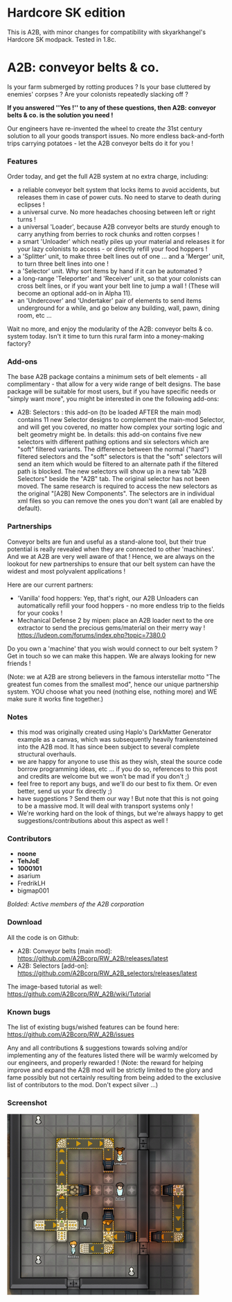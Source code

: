 # Hardcore SK edition
This is A2B, with minor changes for compatibility with skyarkhangel's Hardcore SK modpack. Tested in 1.8c.

# A2B: conveyor belts & co.
Is your farm submerged by rotting produces ? Is your base cluttered by enemies' corpses ? Are your colonists repeatedly slacking off ? 

**If you answered ''Yes !'' to any of these questions, then A2B: conveyor belts & co. is the solution you need !**

Our engineers have re-invented the wheel to create *the* 31st century solution to all your goods transport issues. No more endless back-and-forth trips carrying potatoes - let the A2B conveyor belts do it for you ! 

### Features
Order today, and get the full A2B system at no extra charge, including:
 - a reliable conveyor belt system that locks items to avoid accidents, but releases them in case of power cuts. No need to starve to death during eclipses !
 - a universal curve. No more headaches choosing between left or right turns !
 - a universal 'Loader', because A2B conveyor belts are sturdy enough to carry anything from berries to rock chunks and rotten corpses !
 - a smart 'Unloader' which neatly piles up your material and releases it for your lazy colonists to access - or directly refill your food hoppers !
 - a 'Splitter' unit, to make three belt lines out of one ... and  a 'Merger' unit, to turn three belt lines into one ! 
 - a 'Selector' unit. Why sort items by hand if it can be automated ? 
 - a long-range 'Teleporter' and 'Receiver' unit, so that your colonists can cross belt lines, or if you want your belt line to jump a wall ! (These will become an optional add-on in Alpha 11).
- an 'Undercover' and 'Undertaker' pair of elements to send items underground for a while, and go below any building, wall, pawn, dining room, etc ... 

Wait no more, and enjoy the modularity of the A2B: conveyor belts & co. system today. Isn't it time to turn this rural farm into a money-making factory?

### Add-ons
The base A2B package contains a minimum sets of belt elements - all complimentary - that allow for a very wide range of belt designs. The base package will be suitable for most users, but if you have specific needs or "simply want more", you might be interested in one the following add-ons:
 - A2B: Selectors : this add-on (to be loaded AFTER the main mod) contains 11 new Selector designs to complement the main-mod Selector, and will get you covered, no matter how complex your sorting logic and belt geometry might be. 
   In details: this add-on contains five new selectors with different pathing options and six selectors which are "soft" filtered variants.  The difference between the normal ("hard") filtered selectors and the "soft" selectors is that the "soft" selectors will send an item which would be filtered to an alternate path if the filtered path is blocked. The new selectors will show up in a new tab "A2B Selectors" beside the "A2B" tab.  The original selector has not been moved.  The same research is required to access the new selectors as the original "[A2B] New Components". The selectors are in individual xml files so you can remove the ones you don't want (all are enabled by default).

### Partnerships
Conveyor belts are fun and useful as a stand-alone tool, but their true potential is really revealed when they are connected to other 'machines'. And we at A2B are very well aware of that ! Hence, we are always on the lookout for new partnerships to ensure that our belt system can have the widest and most polyvalent applications ! 

Here are our current partners: 
 - 'Vanilla' food hoppers: Yep, that's right, our A2B Unloaders can automatically refill your food hoppers - no more endless trip to the fields for your cooks !
 - Mechanical Defense 2 by mipen: place an A2B loader next to the ore extractor to send the precious gems/material on their merry way ! https://ludeon.com/forums/index.php?topic=7380.0

Do you own a 'machine' that you wish would connect to our belt system ? Get in touch so we can make this happen. We are always looking for new friends !

(Note: we at A2B are strong believers in the famous interstellar motto "The greatest fun comes from the smallest mod", hence our unique partnership system. YOU choose what you need (nothing else, nothing more) and WE make sure it works fine together.)  

### Notes
 - this mod was originally created using Haplo's DarkMatter Generator example as a canvas, which was subsequently heavily frankensteined into the A2B mod. It has since been subject to several complete structural overhauls.
 - we are happy for anyone to use this as they wish, steal the source code borrow programming ideas, etc ... if you do so, references to this post and credits are welcome but we won't be mad if you don't ;) 
 - feel free to report any bugs, and we'll do our best to fix them. Or even better, send us your fix directly ;) 
 - have suggestions ? Send them our way ! But note that this is not going to be a massive mod. It will deal with transport systems only !
 - We're working hard on the look of things, but we're always happy to get suggestions/contributions about this aspect as well !

### Contributors
 - **noone**
 - **TehJoE**
 - **1000101** 
 - asarium
 - FredrikLH
 - bigmap001

*Bolded: Active members of the A2B corporation*

### Download
All the code is on Github:
 - A2B: Conveyor belts [main mod]: https://github.com/A2Bcorp/RW_A2B/releases/latest
 - A2B: Selectors [add-on]: https://github.com/A2Bcorp/RW_A2B_selectors/releases/latest

The image-based tutorial as well:
https://github.com/A2Bcorp/RW_A2B/wiki/Tutorial

### Known bugs
The list of existing bugs/wished features can be found here: https://github.com/A2Bcorp/RW_A2B/issues 

Any and all contributions & suggestions towards solving and/or implementing any of the features listed there will be warmly welcomed by our engineers, and properly rewarded ! 
(Note: the reward for helping improve and expand the A2B mod will be strictly limited to the glory and fame possibly but not certainly resulting from being added to the exclusive list of contributors to the mod. Don't expect silver ...)  

### Screenshot 
![Preview Image](https://raw.githubusercontent.com/A2Bcorp/RW_A2B/master/About/preview.png)
